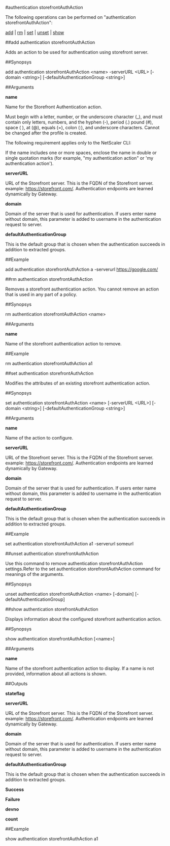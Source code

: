 #authentication storefrontAuthAction

The following operations can be performed on "authentication storefrontAuthAction":


[add](#add-authentication-storefrontauthaction) | [rm](#rm-authentication-storefrontauthaction) | [set](#set-authentication-storefrontauthaction) | [unset](#unset-authentication-storefrontauthaction) | [show](#show-authentication-storefrontauthaction)

##add authentication storefrontAuthAction

Adds an action to be used for authentication using storefront server.


##Synopsys

add authentication storefrontAuthAction &lt;name> -serverURL &lt;URL> [-domain &lt;string>] [-defaultAuthenticationGroup &lt;string>]


##Arguments

<b>name</b>
Name for the Storefront Authentication action. 
Must begin with a letter, number, or the underscore character (_), and must contain only letters, numbers, and the hyphen (-), period (.) pound (#), space ( ), at (@), equals (=), colon (:), and underscore characters. Cannot be changed after the profile is created.
The following requirement applies only to the NetScaler CLI:
If the name includes one or more spaces, enclose the name in double or single quotation marks (for example, "my authentication action" or 'my authentication action').

<b>serverURL</b>
URL of the Storefront server. This is the FQDN of the Storefront server. example: https://storefront.com/.  Authentication endpoints are learned dynamically by Gateway.

<b>domain</b>
Domain of the server that is used for authentication. If users enter name without domain, this parameter is added to username in the authentication request to server.

<b>defaultAuthenticationGroup</b>
This is the default group that is chosen when the authentication succeeds in addition to extracted groups.



##Example

add authentication storefrontAuthAction a -serverurl https://google.com/

##rm authentication storefrontAuthAction

Removes a storefront authentication action. You cannot remove an action that is used in any part of a policy.


##Synopsys

rm authentication storefrontAuthAction &lt;name>


##Arguments

<b>name</b>
Name of the storefront authentication action to remove.



##Example

rm authentication storefrontAuthAction a1

##set authentication storefrontAuthAction

Modifies the attributes of an existing storefront authentication action.


##Synopsys

set authentication storefrontAuthAction &lt;name> [-serverURL &lt;URL>] [-domain &lt;string>] [-defaultAuthenticationGroup &lt;string>]


##Arguments

<b>name</b>
Name of the action to configure.

<b>serverURL</b>
URL of the Storefront server. This is the FQDN of the Storefront server. example: https://storefront.com/.  Authentication endpoints are learned dynamically by Gateway.

<b>domain</b>
Domain of the server that is used for authentication. If users enter name without domain, this parameter is added to username in the authentication request to server.

<b>defaultAuthenticationGroup</b>
This is the default group that is chosen when the authentication succeeds in addition to extracted groups.



##Example

set authentication storefrontAuthAction a1 -serverurl someurl

##unset authentication storefrontAuthAction

Use this command to remove authentication storefrontAuthAction settings.Refer to the set authentication storefrontAuthAction command for meanings of the arguments.


##Synopsys

unset authentication storefrontAuthAction &lt;name> [-domain] [-defaultAuthenticationGroup]


##show authentication storefrontAuthAction

Displays information about the configured storefront authentication action.


##Synopsys

show authentication storefrontAuthAction [&lt;name>]


##Arguments

<b>name</b>
Name of the storefront authentication action to display. If a name is not provided, information about all actions is shown.



##Outputs

<b>stateflag</b>

<b>serverURL</b>
URL of the Storefront server. This is the FQDN of the Storefront server. example: https://storefront.com/.  Authentication endpoints are learned dynamically by Gateway.

<b>domain</b>
Domain of the server that is used for authentication. If users enter name without domain, this parameter is added to username in the authentication request to server.

<b>defaultAuthenticationGroup</b>
This is the default group that is chosen when the authentication succeeds in addition to extracted groups.

<b>Success</b>

<b>Failure</b>

<b>devno</b>

<b>count</b>



##Example

show authentication storefrontAuthAction a1

